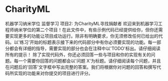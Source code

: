 # CharityML
机器学习纳米学位
监督学习
项目2: 为CharityML寻找捐献者
欢迎来到机器学习工程师纳米学位的第二个项目！在此文件中，有些示例代码已经提供给你，但你还需要实现更多的功能让项目成功运行。除非有明确要求，你无须修改任何已给出的代码。以'练习'开始的标题表示接下来的代码部分中有你必须要实现的功能。每一部分都会有详细的指导，需要实现的部分也会在注释中以'TODO'标出。请仔细阅读所有的提示！
除了实现代码外，你还必须回答一些与项目和你的实现有关的问题。每一个需要你回答的问题都会以'问题 X'为标题。请仔细阅读每个问题，并且在问题后的'回答'文字框中写出完整的答案。我们将根据你对问题的回答和撰写代码所实现的功能来对你提交的项目进行评分。
